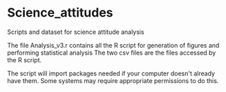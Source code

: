 # Science_attitudes
 Scripts and dataset for science attitude analysis
 
 The file Analysis_v3.r contains all the R script for generation of figures and performing statistical analysis
 The two csv files are the files accessed by the R script.
 
 The script will import packages needed if your computer doesn't already have them.  Some systems may require appropriate permissions to do this.
